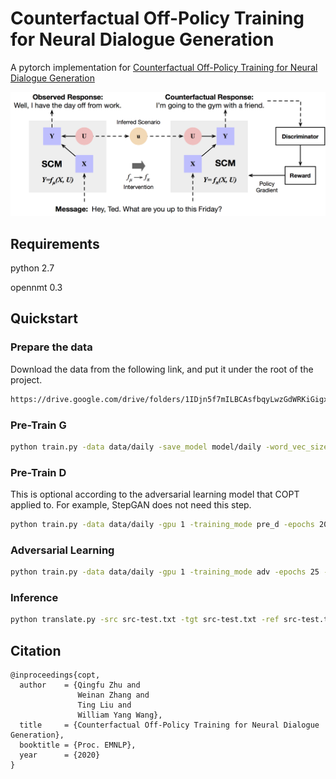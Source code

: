 # Counterfactual Off-Policy Training for Neural Dialogue Generation

A pytorch implementation for [Counterfactual Off-Policy Training for Neural Dialogue Generation](https://www.aclweb.org/anthology/2020.emnlp-main.276/)

![](https://github.com/qfzhu/COPT/blob/master/model.png)
 
## Requirements

python 2.7

opennmt 0.3

## Quickstart

### Prepare the data

Download the data from the following link, and put it under the root of the project.

```bash
https://drive.google.com/drive/folders/1IDjn5f7mILBCAsfbqyLwzGdWRKiGigxO?usp=sharing
```

### Pre-Train G

```bash
python train.py -data data/daily -save_model model/daily -word_vec_size 300 -dropout 0.2 -gpu 1 -epochs 15 -training_mode pre_g -pre_word_vecs_enc data/daily.emb.enc.pt -pre_word_vecs_dec data/daily.emb.dec.pt
```

### Pre-Train D

This is optional according to the adversarial learning model that COPT applied to. For example, StepGAN does not need this step.

```bash
python train.py -data data/daily -gpu 1 -training_mode pre_d -epochs 20 -train_from checkpoint
```

### Adversarial Learning

```bash
python train.py -data data/daily -gpu 1 -training_mode adv -epochs 25 -train_from checkpoint
```

### Inference

```bash
python translate.py -src src-test.txt -tgt src-test.txt -ref src-test.txt -verbose -gpu 1 -model checkpoint
```

## Citation

```
@inproceedings{copt,
  author    = {Qingfu Zhu and
               Weinan Zhang and
               Ting Liu and
               William Yang Wang},
  title     = {Counterfactual Off-Policy Training for Neural Dialogue Generation},
  booktitle = {Proc. EMNLP},
  year      = {2020}
}
```
